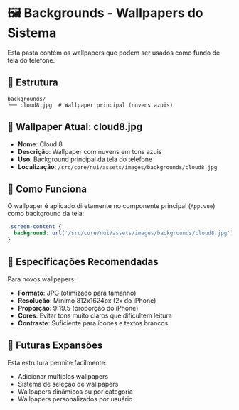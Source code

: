 # 🖼️ Backgrounds - Wallpapers do Sistema

Esta pasta contém os wallpapers que podem ser usados como fundo de tela do telefone.

## 📁 Estrutura

```
backgrounds/
└── cloud8.jpg  # Wallpaper principal (nuvens azuis)
```

## 🎨 Wallpaper Atual: cloud8.jpg

- **Nome**: Cloud 8
- **Descrição**: Wallpaper com nuvens em tons azuis
- **Uso**: Background principal da tela do telefone
- **Localização**: `/src/core/nui/assets/images/backgrounds/cloud8.jpg`

## 🔧 Como Funciona

O wallpaper é aplicado diretamente no componente principal (`App.vue`) como background da tela:

```css
.screen-content {
  background: url('/src/core/nui/assets/images/backgrounds/cloud8.jpg') center/cover no-repeat;
}
```

## 📱 Especificações Recomendadas

Para novos wallpapers:
- **Formato**: JPG (otimizado para tamanho)
- **Resolução**: Mínimo 812x1624px (2x do iPhone)
- **Proporção**: 9:19.5 (proporção do iPhone)
- **Cores**: Evitar tons muito claros que dificultem leitura
- **Contraste**: Suficiente para ícones e textos brancos

## 🎯 Futuras Expansões

Esta estrutura permite facilmente:
- Adicionar múltiplos wallpapers
- Sistema de seleção de wallpapers
- Wallpapers dinâmicos ou por categoria
- Wallpapers personalizados por usuário
